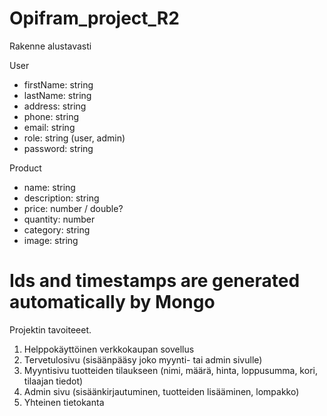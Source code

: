 # Opifram_project_R2

Rakenne alustavasti

User

- firstName: string
- lastName: string
- address: string
- phone: string
- email: string
- role: string (user, admin)
- password: string

Product

- name: string
- description: string
- price: number / double?
- quantity: number
- category: string
- image: string

# Ids and timestamps are generated automatically by Mongo

Projektin tavoiteeet.

1. Helppokäyttöinen verkkokaupan sovellus
2. Tervetulosivu (sisäänpääsy joko myynti- tai admin sivulle)
3. Myyntisivu tuotteiden tilaukseen (nimi, määrä, hinta, loppusumma, kori, tilaajan tiedot)
4. Admin sivu (sisäänkirjautuminen, tuotteiden lisääminen, lompakko)
5. Yhteinen tietokanta
